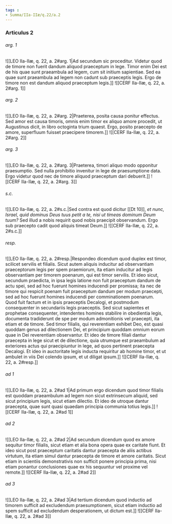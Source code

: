 ```yaml
---
tags : 
- Summa/IIa-IIæ/q.22/a.2
---
```


### Articulus 2

###### arg. 1
![[LEO IIa-IIæ, q. 22, a. 2#arg. 1|Ad secundum sic proceditur. Videtur quod de timore non fuerit dandum aliquod praeceptum in lege. Timor enim Dei est de his quae sunt praeambula ad legem, cum sit initium sapientiae. Sed ea quae sunt praeambula ad legem non cadunt sub praeceptis legis. Ergo de timore non est dandum aliquod praeceptum legis.]]
![[CERF IIa-IIæ, q. 22, a. 2#arg. 1]]

###### arg. 2
![[LEO IIa-IIæ, q. 22, a. 2#arg. 2|Praeterea, posita causa ponitur effectus. Sed amor est causa timoris, omnis enim timor ex aliquo amore procedit, ut Augustinus dicit, in libro octoginta trium quaest. Ergo, posito praecepto de amore, superfluum fuisset praecipere timorem.]]
![[CERF IIa-IIæ, q. 22, a. 2#arg. 2]]

###### arg. 3
![[LEO IIa-IIæ, q. 22, a. 2#arg. 3|Praeterea, timori aliquo modo opponitur praesumptio. Sed nulla prohibitio invenitur in lege de praesumptione data. Ergo videtur quod nec de timore aliquod praeceptum dari debuerit.]]
![[CERF IIa-IIæ, q. 22, a. 2#arg. 3]]

###### s.c.
![[LEO IIa-IIæ, q. 22, a. 2#s.c.|Sed contra est quod dicitur [[Dt 10]], *et nunc, Israel, quid dominus Deus tuus petit a te, nisi ut timeas dominum Deum tuum?* Sed illud a nobis requirit quod nobis praecipit observandum. Ergo sub praecepto cadit quod aliquis timeat Deum.]]
![[CERF IIa-IIæ, q. 22, a. 2#s.c.]]

###### resp.
![[LEO IIa-IIæ, q. 22, a. 2#resp.|Respondeo dicendum quod duplex est timor, scilicet servilis et filialis. Sicut autem aliquis inducitur ad observantiam praeceptorum legis per spem praemiorum, ita etiam inducitur ad legis observantiam per timorem poenarum, qui est timor servilis. Et ideo sicut, secundum praedicta, in ipsa legis latione non fuit praeceptum dandum de actu spei, sed ad hoc fuerunt homines inducendi per promissa; ita nec de timore qui respicit poenam fuit praeceptum dandum per modum praecepti, sed ad hoc fuerunt homines inducendi per comminationem poenarum. Quod fuit factum et in ipsis praeceptis Decalogi, et postmodum consequenter in secundariis legis praeceptis. Sed sicut sapientes et prophetae consequenter, intendentes homines stabilire in obedientia legis, documenta tradiderunt de spe per modum admonitionis vel praecepti, ita etiam et de timore. Sed timor filialis, qui reverentiam exhibet Deo, est quasi quoddam genus ad dilectionem Dei, et principium quoddam omnium eorum quae in Dei reverentiam observantur. Et ideo de timore filiali dantur praecepta in lege sicut et de dilectione, quia utrumque est praeambulum ad exteriores actus qui praecipiuntur in lege, ad quos pertinent praecepta Decalogi. Et ideo in auctoritate legis inducta requiritur ab homine timor, et ut ambulet in viis Dei colendo ipsum, et ut diligat ipsum.]]
![[CERF IIa-IIæ, q. 22, a. 2#resp.]]

###### ad 1
![[LEO IIa-IIæ, q. 22, a. 2#ad 1|Ad primum ergo dicendum quod timor filialis est quoddam praeambulum ad legem non sicut extrinsecum aliquid, sed sicut principium legis, sicut etiam dilectio. Et ideo de utroque dantur praecepta, quae sunt quasi quaedam principia communia totius legis.]]
![[CERF IIa-IIæ, q. 22, a. 2#ad 1]]

###### ad 2
![[LEO IIa-IIæ, q. 22, a. 2#ad 2|Ad secundum dicendum quod ex amore sequitur timor filialis, sicut etiam et alia bona opera quae ex caritate fiunt. Et ideo sicut post praeceptum caritatis dantur praecepta de aliis actibus virtutum, ita etiam simul dantur praecepta de timore et amore caritatis. Sicut etiam in scientiis demonstrativis non sufficit ponere principia prima, nisi etiam ponantur conclusiones quae ex his sequuntur vel proxime vel remote.]]
![[CERF IIa-IIæ, q. 22, a. 2#ad 2]]

###### ad 3
![[LEO IIa-IIæ, q. 22, a. 2#ad 3|Ad tertium dicendum quod inductio ad timorem sufficit ad excludendum praesumptionem, sicut etiam inductio ad spem sufficit ad excludendum desperationem, ut dictum est.]]
![[CERF IIa-IIæ, q. 22, a. 2#ad 3]]

